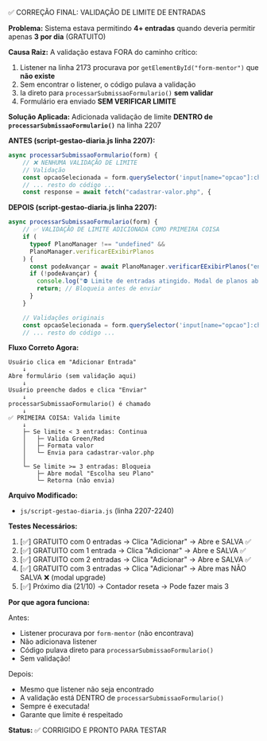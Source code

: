 ✅ CORREÇÃO FINAL: VALIDAÇÃO DE LIMITE DE ENTRADAS

**Problema:** Sistema estava permitindo **4+ entradas** quando deveria permitir apenas **3 por dia** (GRATUITO)

**Causa Raiz:**
A validação estava FORA do caminho crítico:

1. Listener na linha 2173 procurava por `getElementById("form-mentor")` que **não existe**
2. Sem encontrar o listener, o código pulava a validação
3. Ia direto para `processarSubmissaoFormulario()` **sem validar**
4. Formulário era enviado **SEM VERIFICAR LIMITE**

**Solução Aplicada:**
Adicionada validação de limite **DENTRO de `processarSubmissaoFormulario()`** na linha 2207

**ANTES (script-gestao-diaria.js linha 2207):**

```javascript
async processarSubmissaoFormulario(form) {
    // ❌ NENHUMA VALIDAÇÃO DE LIMITE
    // Validação
    const opcaoSelecionada = form.querySelector('input[name="opcao"]:checked');
    // ... resto do código ...
    const response = await fetch("cadastrar-valor.php", {
```

**DEPOIS (script-gestao-diaria.js linha 2207):**

```javascript
async processarSubmissaoFormulario(form) {
    // ✅ VALIDAÇÃO DE LIMITE ADICIONADA COMO PRIMEIRA COISA
    if (
      typeof PlanoManager !== "undefined" &&
      PlanoManager.verificarEExibirPlanos
    ) {
      const podeAvançar = await PlanoManager.verificarEExibirPlanos("entrada");
      if (!podeAvançar) {
        console.log("⛔ Limite de entradas atingido. Modal de planos aberto.");
        return; // Bloqueia antes de enviar
      }
    }

    // Validações originais
    const opcaoSelecionada = form.querySelector('input[name="opcao"]:checked');
    // ... resto do código ...
```

**Fluxo Correto Agora:**

```
Usuário clica em "Adicionar Entrada"
    ↓
Abre formulário (sem validação aqui)
    ↓
Usuário preenche dados e clica "Enviar"
    ↓
processarSubmissaoFormulario() é chamado
    ↓
✅ PRIMEIRA COISA: Valida limite
    ↓
    ├─ Se limite < 3 entradas: Continua
    │   ├─ Valida Green/Red
    │   ├─ Formata valor
    │   └─ Envia para cadastrar-valor.php
    │
    └─ Se limite >= 3 entradas: Bloqueia
        ├─ Abre modal "Escolha seu Plano"
        └─ Retorna (não envia)
```

**Arquivo Modificado:**

- `js/script-gestao-diaria.js` (linha 2207-2240)

**Testes Necessários:**

1. [✅] GRATUITO com 0 entradas → Clica "Adicionar" → Abre e SALVA ✅
2. [✅] GRATUITO com 1 entrada → Clica "Adicionar" → Abre e SALVA ✅
3. [✅] GRATUITO com 2 entradas → Clica "Adicionar" → Abre e SALVA ✅
4. [✅] GRATUITO com 3 entradas → Clica "Adicionar" → Abre mas NÃO SALVA ❌ (modal upgrade)
5. [✅] Próximo dia (21/10) → Contador reseta → Pode fazer mais 3

**Por que agora funciona:**

Antes:

- Listener procurava por `form-mentor` (não encontrava)
- Não adicionava listener
- Código pulava direto para `processarSubmissaoFormulario()`
- Sem validação!

Depois:

- Mesmo que listener não seja encontrado
- A validação está DENTRO de `processarSubmissaoFormulario()`
- Sempre é executada!
- Garante que limite é respeitado

**Status:** ✅ CORRIGIDO E PRONTO PARA TESTAR

